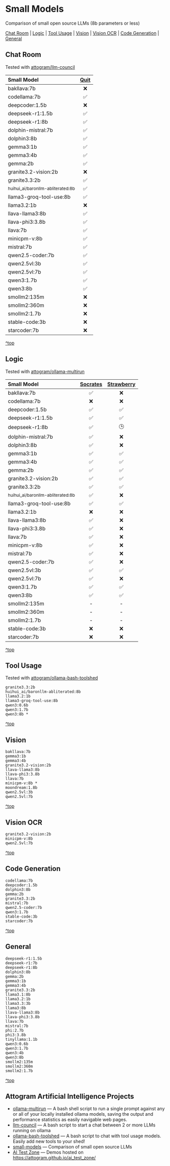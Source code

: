 # Small Models

Comparison of small open source LLMs (8b parameters or less)

[Chat Room](#Chat-Room) | [Logic](#Logic) | [Tool Usage](#Tool-Usage) | [Vision](#Vision) | [Vision OCR](#Vision-OCR) | [Code Generation](#Code-Generation) | [General](#General)

## Chat Room

Tested with [attogram/llm-council](https://github.com/attogram/llm-council)

| Small Model                                      | [Quit][quit] |
|:-------------------------------------------------|:------------:|
| bakllava:7b                                      |      ❌       |
| codellama:7b                                     |      ✅       |
| deepcoder:1.5b                                   |      ❌       |
| deepseek-r1:1.5b                                 |      ✅       |
| deepseek-r1:8b                                   |      ✅       |
| dolphin-mistral:7b                               |      ✅       |
| dolphin3:8b                                      |      ✅       |
| gemma3:1b                                        |      ✅       |
| gemma3:4b                                        |      ✅       |
| gemma:2b                                         |      ✅       |
| granite3.2-vision:2b                             |      ❌       |
| granite3.3:2b                                    |      ✅       |
| <small>huihui_ai/baronllm-abliterated:8b</small> |      ✅       |
| llama3-groq-tool-use:8b                          |      ✅       |
| llama3.2:1b                                      |      ❌       |
| llava-llama3:8b                                  |      ✅       |
| llava-phi3:3.8b                                  |      ✅       |
| llava:7b                                         |      ✅       |
| minicpm-v:8b                                     |      ✅       |
| mistral:7b                                       |      ✅       |
| qwen2.5-coder:7b                                 |      ✅       |
| qwen2.5vl:3b                                     |      ✅       |
| qwen2.5vl:7b                                     |      ✅       |
| qwen3:1.7b                                       |      ✅       |
| qwen3:8b                                         |      ✅       |
| smollm2:135m                                     |      ❌       |
| smollm2:360m                                     |      ❌       |
| smollm2:1.7b                                     |      ❌       |
| stable-code:3b                                   |      ❌       |
| starcoder:7b                                     |      ❌       |

[quit]: <https://github.com/attogram/llm-council/blob/main/test-prompts/test.quit.txt> "Quit Test"

[^top](#Small-Models)

## Logic

Tested with [attogram/ollama-multirun](https://github.com/attogram/ollama-multirun)

| Small Model                                      | [Socrates][socrates] | [Strawberry][strawberry] |
|:-------------------------------------------------|:--------------------:|:------------------------:|
| bakllava:7b                                      |          ✅           |            ❌             |
| codellama:7b                                     |          ❌           |            ❌             |
| deepcoder:1.5b                                   |          ✅           |            ✅             |
| deepseek-r1:1.5b                                 |          ✅           |            ✅             |
| deepseek-r1:8b                                   |          ✅           |            🕒            |
| dolphin-mistral:7b                               |          ✅           |            ❌             |
| dolphin3:8b                                      |          ✅           |            ❌             |
| gemma3:1b                                        |          ✅           |            ✅             |
| gemma3:4b                                        |          ✅           |            ✅             |
| gemma:2b                                         |          ✅           |            ✅             |
| granite3.2-vision:2b                             |          ✅           |            ✅             |
| granite3.3:2b                                    |          ✅           |            ✅             |
| <small>huihui_ai/baronllm-abliterated:8b</small> |          ✅           |            ❌             |
| llama3-groq-tool-use:8b                          |          ✅           |            ✅             |
| llama3.2:1b                                      |          ❌           |            ❌             |
| llava-llama3:8b                                  |          ✅           |            ❌             |
| llava-phi3:3.8b                                  |          ✅           |            ❌             |
| llava:7b                                         |          ✅           |            ❌             |
| minicpm-v:8b                                     |          ✅           |            ❌             |
| mistral:7b                                       |          ✅           |            ❌             |
| qwen2.5-coder:7b                                 |          ✅           |            ❌             |
| qwen2.5vl:3b                                     |          ✅           |            ✅             |
| qwen2.5vl:7b                                     |          ✅           |            ❌             |
| qwen3:1.7b                                       |          ✅           |            ✅             |
| qwen3:8b                                         |          ✅           |            ✅             |
| smollm2:135m                                     |          -           |            -             |
| smollm2:360m                                     |          -           |            -             |
| smollm2:1.7b                                     |          -           |            -             |
| stable-code:3b                                   |          ❌           |            ❌             |
| starcoder:7b                                     |          ❌           |            ❌             |

[socrates]: <https://github.com/attogram/ollama-multirun/blob/main/test-prompts/socrates.txt> "Socrates Test"
[strawberry]: <https://github.com/attogram/ollama-multirun/blob/main/test-prompts/strawberry.txt> "Strawberry Test"

[^top](#Small-Models)

## Tool Usage

Tested with [attogram/ollama-bash-toolshed](https://github.com/attogram/ollama-bash-toolshed)

```
granite3.3:2b
huihui_ai/baronllm-abliterated:8b
llama3.2:1b
llama3-groq-tool-use:8b
qwen3:0.6b
qwen3:1.7b
qwen3:8b *
```

[^top](#Small-Models)

## Vision
```
bakllava:7b
gemma3:1b
gemma3:4b
granite3.2-vision:2b 
llava-llama3:8b
llava-phi3:3.8b 
llava:7b 
minicpm-v:8b *
moondream:1.8b
qwen2.5vl:3b 
qwen2.5vl:7b
```

[^top](#Small-Models)

## Vision OCR
```
granite3.2-vision:2b
minicpm-v:8b
qwen2.5vl:7b
```

[^top](#Small-Models)

## Code Generation
```
codellama:7b
deepcoder:1.5b
dolphin3:8b
gemma:2b
granite3.3:2b
mistral:7b
qwen2.5-coder:7b
qwen3:1.7b
stable-code:3b
starcoder:7b
```

[^top](#Small-Models)

## General
```
deepseek-r1:1.5b
deepseek-r1:7b
deepseek-r1:8b
dolphin3:8b
gemma:2b
gemma3:1b
gemma3:4b
granite3.3:2b
llama3.1:8b
llama3.2:1b
llama3.3:3b
llama3:8b
llava-llama3:8b
llava-phi3:3.8b
llava:7b
mistral:7b
phi:2.7b
phi3:3.8b
tinyllama:1.1b
qwen3:0.6b
qwen3:1.7b
qwen3:4b
qwen3:8b
smollm2:135m
smollm2:360m
smollm2:1.7b
```

[^top](#Small-Models)

## Attogram Artificial Intelligence Projects

* [ollama-multirun](https://github.com/attogram/ollama-multirun) — A bash shell script to run a single prompt against any or all of your locally installed ollama models, saving the output and performance statistics as easily navigable web pages.
* [llm-council](https://github.com/attogram/llm-council) — A bash script to start a chat between 2 or more LLMs running on ollama
* [ollama-bash-toolshed](https://github.com/attogram/ollama-bash-toolshed) — A bash script to chat with tool usage models.  Easily add new tools to your shed!
* [small-models](https://github.com/attogram/small-models) — Comparison of small open source LLMs
* [AI Test Zone](https://github.com/attogram/ai_test_zone) — Demos hosted on https://attogram.github.io/ai_test_zone/
